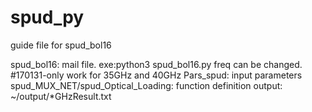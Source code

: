 # spud_py
guide file for spud_bol16

spud_bol16: mail file. exe:python3 spud_bol16.py
        freq can be changed. #170131-only work for 35GHz and 40GHz
Pars_spud: input parameters
spud_MUX_NET/spud_Optical_Loading: function definition
output: ~/output/*GHzResult.txt
